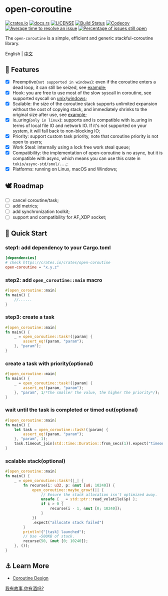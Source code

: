 # open-coroutine

[![crates.io](https://img.shields.io/crates/v/open-coroutine.svg)](https://crates.io/crates/open-coroutine)
[![docs.rs](https://img.shields.io/badge/docs-release-blue)](https://docs.rs/open-coroutine)
[![LICENSE](https://img.shields.io/github/license/acl-dev/open-coroutine.svg?style=flat-square)](https://github.com/acl-dev/open-coroutine/blob/master/LICENSE-APACHE)
[![Build Status](https://github.com/acl-dev/open-coroutine/workflows/CI/badge.svg)](https://github.com/acl-dev/open-coroutine/actions)
[![Codecov](https://codecov.io/github/acl-dev/open-coroutine/graph/badge.svg?token=MSM3R7CBEX)](https://codecov.io/github/acl-dev/open-coroutine)
[![Average time to resolve an issue](http://isitmaintained.com/badge/resolution/acl-dev/open-coroutine.svg)](http://isitmaintained.com/project/acl-dev/open-coroutine "Average time to resolve an issue")
[![Percentage of issues still open](http://isitmaintained.com/badge/open/acl-dev/open-coroutine.svg)](http://isitmaintained.com/project/acl-dev/open-coroutine "Percentage of issues still open")

The `open-coroutine` is a simple, efficient and generic stackful-coroutine library.

English | [中文](README_ZH.md)

## 🚀 Features

- [x] Preemptive(`not supported in windows`): even if the coroutine enters a dead loop, it can still be seized, see [example](https://github.com/loongs-zhang/open-coroutine/blob/master/open-coroutine/examples/preemptive.rs);
- [x] Hook: you are free to use most of the slow syscall in coroutine, see supported syscall on [unix](https://github.com/acl-dev/open-coroutine/blob/master/hook/src/syscall/unix.rs)/[windows](https://github.com/acl-dev/open-coroutine/blob/master/hook/src/syscall/windows.rs);
- [x] Scalable: the size of the coroutine stack supports unlimited expansion without the cost of copying stack, and immediately shrinks to the original size after use, see [example](https://github.com/loongs-zhang/open-coroutine/blob/master/open-coroutine/examples/scalable_stack.rs);
- [x] io_uring(`only in linux`): supports and is compatible with io_uring in terms of local file IO and network IO. If it's not supported on your system, it will fall back to non-blocking IO;
- [x] Priority: support custom task priority, note that coroutine priority is not open to users;
- [x] Work Steal: internally using a lock free work steal queue;
- [x] Compatibility: the implementation of open-coroutine is no async, but it is compatible with async, which means you can use this crate in `tokio/async-std/smol/...`;
- [x] Platforms: running on Linux, macOS and Windows;

## 🕊 Roadmap

- [ ] cancel coroutine/task;
- [ ] add metrics;
- [ ] add synchronization toolkit;
- [ ] support and compatibility for AF_XDP socket;

## 📖 Quick Start

### step1: add dependency to your Cargo.toml

```toml
[dependencies]
# check https://crates.io/crates/open-coroutine
open-coroutine = "x.y.z"
```

### step2: add `open_coroutine::main` macro

```rust
#[open_coroutine::main]
fn main() {
    //......
}
```

### step3: create a task

```rust
#[open_coroutine::main]
fn main() {
    _ = open_coroutine::task!(|param| {
        assert_eq!(param, "param");
    }, "param");
}
```

### create a task with priority(optional)

```rust
#[open_coroutine::main]
fn main() {
    _ = open_coroutine::task!(|param| {
        assert_eq!(param, "param");
    }, "param", 1/*the smaller the value, the higher the priority*/);
}
```

### wait until the task is completed or timed out(optional)

```rust
#[open_coroutine::main]
fn main() {
    let task = open_coroutine::task!(|param| {
        assert_eq!(param, "param");
    }, "param", 1);
    task.timeout_join(std::time::Duration::from_secs(1)).expect("timeout");
}
```

### scalable stack(optional)

```rust
#[open_coroutine::main]
fn main() {
    _ = open_coroutine::task!(|_| {
        fn recurse(i: u32, p: &mut [u8; 10240]) {
            open_coroutine::maybe_grow!(|| {
                // Ensure the stack allocation isn't optimized away.
                unsafe { _ = std::ptr::read_volatile(&p) };
                if i > 0 {
                    recurse(i - 1, &mut [0; 10240]);
                }
            })
            .expect("allocate stack failed")
        }
        println!("[task] launched");
        // Use ~500KB of stack.
        recurse(50, &mut [0; 10240]);
    }, ());
}
```

## ⚓ Learn More

- [Coroutine Design](core/docs/en/coroutine.md)

[我有故事,你有酒吗?](https://github.com/acl-dev/open-coroutine-docs)
